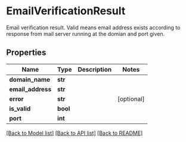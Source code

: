 # EmailVerificationResult

Email verification result. Valid means email address exists according to response from mail server running at the domian and port given.
## Properties
Name | Type | Description | Notes
------------ | ------------- | ------------- | -------------
**domain_name** | **str** |  | 
**email_address** | **str** |  | 
**error** | **str** |  | [optional] 
**is_valid** | **bool** |  | 
**port** | **int** |  | 

[[Back to Model list]](../README#documentation-for-models) [[Back to API list]](../README#documentation-for-api-endpoints) [[Back to README]](../README)


